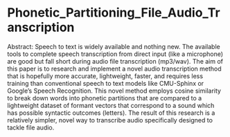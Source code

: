 # Phonetic_Partitioning_File_Audio_Transcription
Abstract: Speech to text is widely available and nothing new. The available tools to complete speech transcription from direct input (like a microphone) are good but fall short during audio file transcription (mp3/wav). The aim of this paper is to research and implement a novel audio transcription method that is hopefully more accurate, lightweight, faster, and requires less training than conventional speech to text models like CMU-Sphinx or Google’s Speech Recognition. This novel method employs cosine similarity to break down words into phonetic partitions that are compared to a lightweight dataset of formant vectors that correspond to a sound which has possible syntactic outcomes (letters). The result of this research is a relatively simpler, novel way to transcribe audio specifically designed to tackle file audio.
